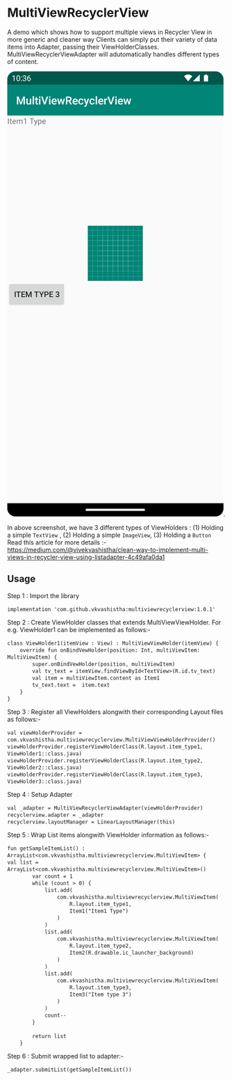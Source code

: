 # MultiViewRecyclerView
A demo which shows how to support multiple views in Recycler View in more generic and cleaner way
Clients can simply put their variety of data items into Adapter, passing their ViewHolderClasses. MultiViewRecyclerViewAdapter will adutomatically handles different types of content.

!["MultiviewRecyclerView is holding 3 different types of ViewHolders"](/screenshot.png "MultiviewRecyclerView is holding 3 different types of ViewHolders").

In above screenshot, we have 3 different types of ViewHolders : (1) Holding a simple `TextView` , (2) Holding a simple `ImageView`, (3) Holding a `Button`
Read this article for more details :- https://medium.com/@vivekvashistha/clean-way-to-implement-multi-views-in-recycler-view-using-listadapter-4c49afa0da1

## Usage
Step 1 : Import the library
```
implementation 'com.github.vkvashistha:multiviewrecyclerview:1.0.1'
```

Step 2 : Create ViewHolder classes that extends MultiViewViewHolder. For e.g. ViewHolder1 can be implemented as follows:-
```
class ViewHolder1(itemView : View) : MultiViewViewHolder(itemView) {
    override fun onBindVewHolder(position: Int, multiViewItem: MultiViewItem) {
        super.onBindVewHolder(position, multiViewItem)
        val tv_text = itemView.findViewById<TextView>(R.id.tv_text)
        val item = multiViewItem.content as Item1
        tv_text.text =  item.text
    }
}
```
Step 3 : Register all ViewHolders alongwith their corresponding Layout files as follows:-
```
val viewHolderProvider =
com.vkvashistha.multiviewrecyclerview.MultiViewViewHolderProvider()
viewHolderProvider.registerViewHolderClass(R.layout.item_type1, ViewHolder1::class.java)
viewHolderProvider.registerViewHolderClass(R.layout.item_type2, ViewHolder2::class.java)
viewHolderProvider.registerViewHolderClass(R.layout.item_type3, ViewHolder3::class.java)
```
Step 4 : Setup Adapter
```
val _adapter = MultiViewRecyclerViewAdapter(viewHolderProvider)
recyclerview.adapter = _adapter
recyclerview.layoutManager = LinearLayoutManager(this)
```

Step 5 : Wrap List items alongwith ViewHolder information as follows:-
```
fun getSampleItemList() : ArrayList<com.vkvashistha.multiviewrecyclerview.MultiViewItem> {
val list = ArrayList<com.vkvashistha.multiviewrecyclerview.MultiViewItem>()
        var count = 1
        while (count > 0) {
            list.add(
                com.vkvashistha.multiviewrecyclerview.MultiViewItem(
                    R.layout.item_type1,
                    Item1("Item1 Type")
                )
            )
            list.add(
                com.vkvashistha.multiviewrecyclerview.MultiViewItem(
                    R.layout.item_type2,
                    Item2(R.drawable.ic_launcher_background)
                )
            )
            list.add(
                com.vkvashistha.multiviewrecyclerview.MultiViewItem(
                    R.layout.item_type3,
                    Item3("Item type 3")
                )
            )
            count--
        }

        return list
    }
```

Step 6 : Submit wrapped list to adapter:-
```
_adapter.submitList(getSampleItemList())
```